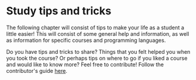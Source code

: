 # Study tips and tricks

The following chapter will consist of tips to make your life as a student a
little easier! This will consist of some general help and information, as well as
information for specific courses and programming languages.

Do you have tips and tricks to share? Things that you felt helped you when you
took the course? Or perhaps tips on where to go if you liked a course and would
like to know more? Feel free to contribute!
Follow the contributor's guide [here](../contributing.md).

